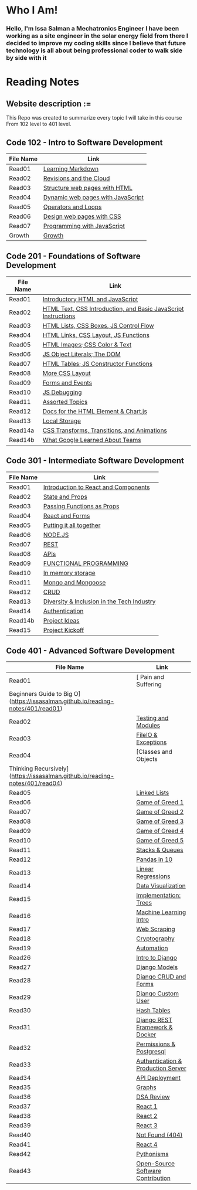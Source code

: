 # Who I Am!
### Hello, I'm Issa Salman a Mechatronics Engineer I have been working as a site engineer in the solar energy field from there I decided to improve my coding skills since I believe that future technology is all about being professional coder to walk side by side with it



# Reading Notes
## Website description :=
This Repo was created to summarize every topic  I will take in this course From 102 level to 401 level.
## Code 102 - Intro to Software Development

| File Name | Link | 
| --------------- | --------------- |
| Read01 | [Learning Markdown](https://issasalman.github.io/reading-notes/102/read01) | 
| Read02 | [Revisions and the Cloud](https://issasalman.github.io/reading-notes/102/read02) | 
| Read03 | [Structure web pages with HTML](https://issasalman.github.io/reading-notes/102/read03) |
| Read04 | [Dynamic web pages with JavaScript](https://issasalman.github.io/reading-notes/102/read04) | 
| Read05 | [Operators and Loops](https://issasalman.github.io/reading-notes/102/read05) | 
| Read06 | [Design web pages with CSS	](https://issasalman.github.io/reading-notes/102/read06) |
| Read07 | [Programming with JavaScript	](https://issasalman.github.io/reading-notes/102/read07) | 
| Growth |[Growth](https://issasalman.github.io/reading-notes/201/Growth) |



## Code 201 - Foundations of Software Development


| File Name | Link | 
| --------------- | --------------- |
| Read01 | [Introductory HTML and JavaScript](https://issasalman.github.io/reading-notes/201/read01) | 
| Read02 | [HTML Text, CSS Introduction, and Basic JavaScript Instructions](https://issasalman.github.io/reading-notes/201/read02) | 
| Read03 | [HTML Lists, CSS Boxes, JS Control Flow](https://issasalman.github.io/reading-notes/201/read03) |
| Read04 | [HTML Links, CSS Layout, JS Functions](https://issasalman.github.io/reading-notes/201/read04) | 
| Read05 | [HTML Images; CSS Color & Text](https://issasalman.github.io/reading-notes/201/read05) | 
| Read06 | [JS Object Literals; The DOM	](https://issasalman.github.io/reading-notes/201/read06) |
| Read07 | [HTML Tables; JS Constructor Functions	](https://issasalman.github.io/reading-notes/201/read07) | 
| Read08 |[More CSS Layout](https://issasalman.github.io/reading-notes/201/read08) |
| Read09 | [Forms and Events](https://issasalman.github.io/reading-notes/201/read09) | 
| Read10 | [JS Debugging	](https://issasalman.github.io/reading-notes/201/read10) |
| Read11 | [Assorted Topics	](https://issasalman.github.io/reading-notes/201/read11) | 
| Read12 | [Docs for the HTML  Element & Chart.js](https://issasalman.github.io/reading-notes/201/read12) |
| Read13 | [Local Storage	](https://issasalman.github.io/reading-notes/201/read13) |
| Read14a | [CSS Transforms, Transitions, and Animations	](https://issasalman.github.io/reading-notes/201/read14a) | 
| Read14b|[What Google Learned About Teams](https://issasalman.github.io/reading-notes/201/read14b) |
                                            


## Code 301 - Intermediate Software Development



| File Name | Link | 
| --------------- | --------------- |
| Read01 | [ Introduction to React and Components](https://issasalman.github.io/reading-notes/301/read01) | 
| Read02 | [State and Props](https://issasalman.github.io/reading-notes/301/read02) | 
| Read03 | [Passing Functions as Props](https://issasalman.github.io/reading-notes/301/read03) |
| Read04 | [React and Forms](https://issasalman.github.io/reading-notes/301/read04) | 
| Read05 | [Putting it all together](https://issasalman.github.io/reading-notes/301/read05) | 
| Read06 | [NODE.JS	](https://issasalman.github.io/reading-notes/301/read06) |
| Read07 | [REST	](https://issasalman.github.io/reading-notes/301/read07) | 
| Read08 |[APIs](https://issasalman.github.io/reading-notes/301/read08) |
| Read09 | [FUNCTIONAL PROGRAMMING](https://issasalman.github.io/reading-notes/301/read09) | 
| Read10 | [In memory storage	](https://issasalman.github.io/reading-notes/301/read10) |
| Read11 | [Mongo and Mongoose	](https://issasalman.github.io/reading-notes/301/read11) | 
| Read12 | [CRUD](https://issasalman.github.io/reading-notes/301/read12) |
| Read13 | [Diversity & Inclusion in the Tech Industry](https://issasalman.github.io/reading-notes/301/read13) |
| Read14 | [Authentication	](https://issasalman.github.io/reading-notes/301/read14) | 
| Read14b | [Project Ideas	](https://issasalman.github.io/reading-notes/301/read14b) | 
| Read15|[Project Kickoff](https://issasalman.github.io/reading-notes/301/read15) |



## Code 401 - Advanced Software Development



| File Name | Link | 
| --------------- | --------------- |
| Read01 | [ Pain and Suffering
Beginners Guide to Big O](https://issasalman.github.io/reading-notes/401/read01) | 
| Read02 | [Testing and Modules](https://issasalman.github.io/reading-notes/401/read02) | 
| Read03 | [FileIO & Exceptions](https://issasalman.github.io/reading-notes/401/read03) |
| Read04 | [Classes and Objects
Thinking Recursively](https://issasalman.github.io/reading-notes/401/read04) | 
| Read05 | [Linked Lists](https://issasalman.github.io/reading-notes/401/read05) | 
| Read06 | [Game of Greed 1	](https://issasalman.github.io/reading-notes/401/read06) |
| Read07 | [Game of Greed 2	](https://issasalman.github.io/reading-notes/401/read07) | 
| Read08 | [Game of Greed 3](https://issasalman.github.io/reading-notes/401/read08) |
| Read09 | [Game of Greed 4](https://issasalman.github.io/reading-notes/401/read09) | 
| Read10 | [Game of Greed 5	](https://issasalman.github.io/reading-notes/401/read10) |
| Read11 | [ Stacks & Queues	](https://issasalman.github.io/reading-notes/401/read11) | 
| Read12 | [Pandas in 10](https://issasalman.github.io/reading-notes/401/read12) |
| Read13 | [Linear Regressions](https://issasalman.github.io/reading-notes/401/read13) |
| Read14 | [Data Visualization	](https://issasalman.github.io/reading-notes/401/read14) | 
| Read15 | [Implementation: Trees	](https://issasalman.github.io/reading-notes/401/read15) | 
| Read16 | [ Machine Learning Intro](https://issasalman.github.io/reading-notes/401/read16) |
| Read17 | [Web Scraping](https://issasalman.github.io/reading-notes/401/read17) | 
| Read18 | [Cryptography](https://issasalman.github.io/reading-notes/401/read18) | 
| Read19 | [Automation](https://issasalman.github.io/reading-notes/401/read19) |
| Read26 | [Intro to Django](https://issasalman.github.io/reading-notes/401/read26) | 
| Read27 | [ Django Models](https://issasalman.github.io/reading-notes/401/read27) | 
| Read28 | [Django CRUD and Forms	](https://issasalman.github.io/reading-notes/401/read28) |
| Read29 | [Django Custom User	](https://issasalman.github.io/reading-notes/401/read29) | 
| Read30 | [Hash Tables](https://issasalman.github.io/reading-notes/401/read30) |
| Read31 | [Django REST Framework & Docker](https://issasalman.github.io/reading-notes/401/read31) | 
| Read32 | [Permissions & Postgresql	](https://issasalman.github.io/reading-notes/401/read32) |
| Read33 | [Authentication & Production Server	](https://issasalman.github.io/reading-notes/401/read33) | 
| Read34 | [ API Deployment](https://issasalman.github.io/reading-notes/401/read34) |
| Read35 | [Graphs](https://issasalman.github.io/reading-notes/401/read35) |
| Read36 | [DSA Review	](https://issasalman.github.io/reading-notes/401/read36) | 
| Read37 | [React 1	](https://issasalman.github.io/reading-notes/401/read37) | 
| Read38 | [React 2](https://issasalman.github.io/reading-notes/401/read38) |
| Read39 | [React 3](https://issasalman.github.io/reading-notes/401/read39) |
| Read40 | [Not Found (404)](https://issasalman.github.io/reading-notes/401/read40) | 
| Read41 | [React 4	](https://issasalman.github.io/reading-notes/401/read41) |
| Read42 | [ Pythonisms	](https://issasalman.github.io/reading-notes/401/read42) | 
| Read43 | [Open-Source Software Contribution](https://issasalman.github.io/reading-notes/401/read43) |